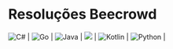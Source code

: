 # Resoluções Beecrowd 

![C#](https://img.shields.io/badge/C%23-239120?style=for-the-badge&logo=c-sharp&logoColor=white) | ![Go](	https://img.shields.io/badge/Go-00ADD8?style=for-the-badge&logo=go&logoColor=white) | ![Java](https://img.shields.io/badge/Java-ED8B00?style=for-the-badge&logo=openjdk&logoColor=white) | <img src="https://img.shields.io/badge/JavaScript-F7DF1E.svg?style=for-the-badge&logo=JavaScript&logoColor=black"> | ![Kotlin](https://img.shields.io/badge/kotlin-%237F52FF.svg?style=for-the-badge&logo=kotlin&logoColor=white) | ![Python](https://img.shields.io/badge/Python-3776AB?style=for-the-badge&logo=python&logoColor=white) | 
